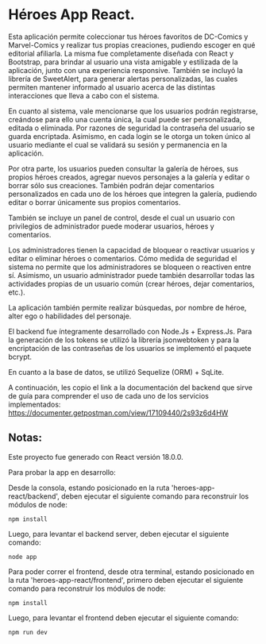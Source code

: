 # Héroes App React.

Esta aplicación permite coleccionar tus héroes favoritos de DC-Comics y Marvel-Comics y realizar tus propias creaciones, pudiendo escoger en qué editorial afiliarla. La misma fue completamente diseñada con React y Bootstrap, para brindar al usuario una vista amigable y estilizada de la aplicación, junto con una experiencia responsive. También se incluyó la librería de SweetAlert, para generar alertas personalizadas, las cuales permiten mantener informado al usuario acerca de las distintas interacciones que lleva a cabo con el sistema.

En cuanto al sistema, vale mencionarse que los usuarios podrán registrarse, creándose para ello una cuenta única, la cual puede ser personalizada, editada o eliminada. Por razones de seguridad la contraseña del usuario se guarda encriptada. Asimismo, en cada login se le otorga un token único al usuario mediante el cual se validará su sesión y permanencia en la aplicación.

Por otra parte, los usuarios pueden consultar la galería de héroes, sus propios héroes creados, agregar nuevos personajes a la galería y editar o borrar sólo sus creaciones. También podrán dejar comentarios personalizados en cada uno de los héroes que integren la galería, pudiendo editar o borrar únicamente sus propios comentarios.

También se incluye un panel de control, desde el cual un usuario con privilegios de administrador puede moderar usuarios, héroes y comentarios. 

Los administradores tienen la capacidad de bloquear o reactivar usuarios y editar o eliminar héroes o comentarios. Cómo medida de seguridad el sistema no permite que los administradores se bloqueen o reactiven entre sí. Asimismo, un usuario administrador puede también desarrollar todas las actividades propias de un usuario común (crear héroes, dejar comentarios, etc.). 

La aplicación también permite realizar búsquedas, por nombre de héroe, alter ego o habilidades del personaje.

El backend fue íntegramente desarrollado con Node.Js + Express.Js. Para la generación de los tokens se utilizó la librería jsonwebtoken y para la encriptación de las contraseñas de los usuarios se implementó el paquete bcrypt.

En cuanto a la base de datos, se utilizó Sequelize (ORM) + SqLite. 

A continuación, les copio el link a la documentación del backend que sirve de guía para comprender el uso de cada uno de los servicios implementados: https://documenter.getpostman.com/view/17109440/2s93z6d4HW

## Notas:

Este proyecto fue generado con React versión 18.0.0.

Para probar la app en desarrollo: 

Desde la consola, estando posicionado en la ruta 'heroes-app-react/backend', deben ejecutar el siguiente comando para reconstruir los módulos de node:

```
npm install
```

Luego, para levantar el backend server, deben ejecutar el siguiente comando:

```
node app
```

Para poder correr el frontend, desde otra terminal, estando posicionado en la ruta 'heroes-app-react/frontend', primero deben ejecutar el siguiente comando para reconstruir los módulos de node:

```
npm install
```

Luego, para levantar el frontend deben ejecutar el siguiente comando:

```
npm run dev
```